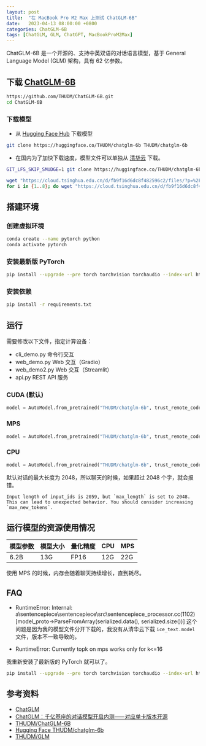 ```yaml
---
layout: post
title:  "在 MacBook Pro M2 Max 上测试 ChatGLM-6B"
date:   2023-04-13 08:00:00 +0800
categories: ChatGLM-6B
tags: [ChatGLM, GLM, ChatGPT, MacBookProM2Max]
---
```


ChatGLM-6B 是一个开源的、支持中英双语的对话语言模型，基于 General Language Model (GLM) 架构，具有 62 亿参数。

## 下载 [ChatGLM-6B](https://github.com/THUDM/ChatGLM-6B)
```bash
https://github.com/THUDM/ChatGLM-6B.git
cd ChatGLM-6B
```

### 下载模型
* 从 [Hugging Face Hub](https://huggingface.co/THUDM/chatglm-6b) 下载模型

```bash
git clone https://huggingface.co/THUDM/chatglm-6b THUDM/chatglm-6b
```

* 在国内为了加快下载速度，模型文件可以单独从 [清华云](https://cloud.tsinghua.edu.cn/d/fb9f16d6dc8f482596c2/?p=%2F&mode=list) 下载。

```bash
GIT_LFS_SKIP_SMUDGE=1 git clone https://huggingface.co/THUDM/chatglm-6b THUDM/chatglm-6b

wget "https://cloud.tsinghua.edu.cn/d/fb9f16d6dc8f482596c2/files/?p=%2Fice_text.model&dl=1" -O THUDM/chatglm-6b/ice_text.model
for i in {1..8}; do wget "https://cloud.tsinghua.edu.cn/d/fb9f16d6dc8f482596c2/files/?p=%2Fpytorch_model-0000${i}-of-00008.bin&dl=1" -O THUDM/chatglm-6b/pytorch_model-0000${i}-of-00008.bin; done
```

## 搭建环境
### 创建虚拟环境
```bash
conda create --name pytorch python
conda activate pytorch
```

### 安装最新版 PyTorch
```bash
pip install --upgrade --pre torch torchvision torchaudio --index-url https://download.pytorch.org/whl/nightly/cpu
```

### 安装依赖
```bash
pip install -r requirements.txt
```

## 运行
需要修改以下文件，指定计算设备：
* cli_demo.py 命令行交互
* web_demo.py Web 交互（Gradio）
* web_demo2.py Web 交互（Streamlit）
* api.py REST API 服务

### CUDA (默认)
```py
model = AutoModel.from_pretrained("THUDM/chatglm-6b", trust_remote_code=True).half().cuda()
```

### MPS
```py
model = AutoModel.from_pretrained("THUDM/chatglm-6b", trust_remote_code=True).half().to('mps')
```

### CPU
```py
model = AutoModel.from_pretrained("THUDM/chatglm-6b", trust_remote_code=True).float()
```

默认对话的最大长度为 2048，所以聊天的时候，如果超过 2048 个字，就会报错。
```
Input length of input_ids is 2059, but `max_length` is set to 2048. This can lead to unexpected behavior. You should consider increasing `max_new_tokens`.
```

## 运行模型的资源使用情况

| 模型参数 | 模型大小 | 量化精度 | CPU | MPS |
| --- | --- | --- | --- | --- |
| 6.2B | 13G | FP16 | 12G | 22G |

使用 MPS 的时候，内存会随着聊天持续增长，直到耗尽。

## FAQ
* RuntimeError: Internal: a\sentencepiece\sentencepiece\src\sentencepiece_processor.cc(1102) [model_proto->ParseFromArray(serialized.data(), serialized.size())]
这个问题是因为我的模型文件分开下载的，我没有从清华云下载 `ice_text.model` 文件，版本不一致导致的。

* RuntimeError: Currently topk on mps works only for k<=16 

我重新安装了最新版的 PyTorch 就可以了。
```bash
pip install --upgrade --pre torch torchvision torchaudio --index-url https://download.pytorch.org/whl/nightly/cpu
```

## 参考资料
* [ChatGLM](https://chatglm.cn/)
* [ChatGLM：千亿基座的对话模型开启内测⸺对应单卡版本开源](https://chatglm.cn/blog)
* [THUDM/ChatGLM-6B](https://github.com/THUDM/ChatGLM-6B)
* [Hugging Face THUDM/chatglm-6b](https://huggingface.co/THUDM/chatglm-6b)
* [THUDM/GLM](https://github.com/THUDM/GLM)
